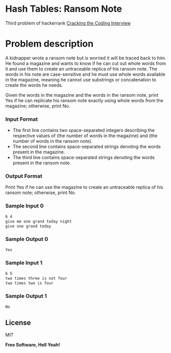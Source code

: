 # Hash Tables: Ransom Note

Third problem of hackerrank [Cracking the Coding Interview]

# Problem description

A kidnapper wrote a ransom note but is worried it will be traced back to him. He found a magazine and wants to know if he can cut out whole words from it and use them to create an untraceable replica of his ransom note. The words in his note are case-sensitive and he must use whole words available in the magazine, meaning he cannot use substrings or concatenation to create the words he needs.

Given the words in the magazine and the words in the ransom note, print Yes if he can replicate his ransom note exactly using whole words from the magazine; otherwise, print No.

### Input Format

* The first line contains two space-separated integers describing the respective values of  (the number of words in the magazine) and  (the number of words in the ransom note). 
* The second line contains  space-separated strings denoting the words present in the magazine. 
* The third line contains  space-separated strings denoting the words present in the ransom note.

### Output Format

Print Yes if he can use the magazine to create an untraceable replica of his ransom note; otherwise, print No.

### Sample Input 0
```sh
6 4
give me one grand today night
give one grand today
```

### Sample Output 0

```sh
Yes
```

### Sample Input 1
```sh
6 5
two times three is not four
two times two is four
```

### Sample Output 1
```sh
No
```

License
----

MIT


**Free Software, Hell Yeah!**

   [Cracking the Coding Interview]: <https://www.hackerrank.com/challenges/ctci-ransom-note/problem>
   
